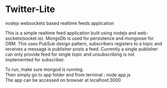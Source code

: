 # Twitter-Lite
nodejs websockets based realtime feeds application

This is a simple realtime feed application built using nodejs and web-sockets(socket.io).
MongoDb is used for persistence and mongoose for ORM.
This uses PubSub design pattern, subscribers registers to a topic and receives a message is publisher posts a feed.
Currently a single publisher can only provide feed for single topic and unsubscribing is not implememted for subscriber.

To run, make sure mongod is running. </br>
Then simply go to app folder and from terminal : node app.js</br>
The app can be accessed on browser at localhost:3000
